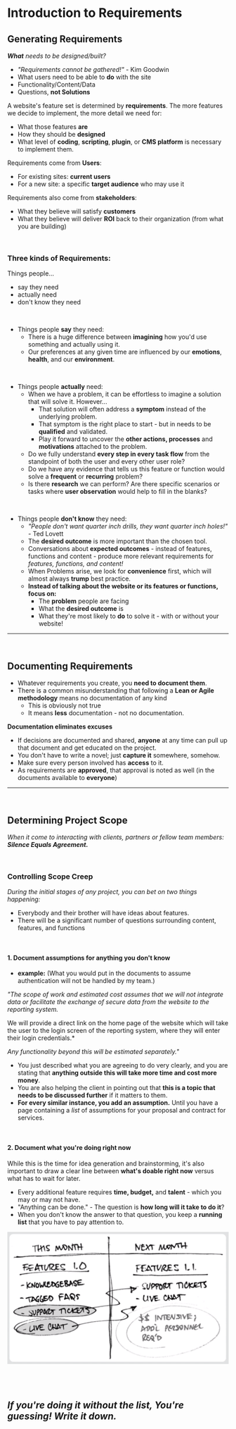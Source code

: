 # Introduction to Requirements

## Generating Requirements

***What** needs to be designed/built?*

- *"Requirements cannot be gathered!"* - Kim Goodwin
- What users need to be able to **do** with the site
- Functionality/Content/Data
- Questions, **not Solutions**

A website's feature set is determined by **requirements**. The more features we decide to implement, the more detail we need for:
- What those features **are**
- How they should be **designed**
- What level of **coding**, **scripting**, **plugin**, or **CMS platform** is necessary to implement them.

Requirements come from **Users**:
- For existing sites: **current users**
- For a new site: a specific **target audience** who may use it

Requirements also come from **stakeholders**:
- What they believe will satisfy **customers**
- What they believe will deliver **ROI** back to their organization (from what you are building)

<br />

### **Three kinds of Requirements:**

Things people...
- say they need
- actually need
- don't know they need

<br />

- Things people **say** they need:
  - There is a huge difference between **imagining** how you'd use something and actually using it.
  - Our preferences at any given time are influenced by our **emotions**, **health**, and our **environment**.

<br />

- Things people **actually** need:
  - When we have a problem, it can be effortless to imagine a solution that will solve it. However...
    - That solution will often address a **symptom** instead of the underlying problem.
    - That symptom is the right place to start - but in needs to be **qualified** and validated.
    - Play it forward to uncover the **other actions, processes** and **motivations** attached to the problem.
  - Do we fully understand **every step in every task flow** from the standpoint of both the user and every other user role?
  - Do we have any evidence that tells us this feature or function would solve a **frequent** or **recurring** problem?
  - Is there **research** we can perform? Are there specific scenarios or tasks where **user observation** would help to fill in the blanks?

<br />

- Things people **don't know** they need:
  - *"People don't want quarter inch drills, they want quarter inch holes!"* - Ted Lovett
  - The **desired outcome** is more important than the chosen tool.
  - Conversations about **expected outcomes** - instead of features, functions and content - produce more relevant requirements for *features, functions, and content!*
  - When Problems arise, we look for **convenience** first, which will almost always **trump** best practice.
  - **Instead of talking about the website or its features or functions, focus on:**
    - The **problem** people are facing
    - What the **desired outcome** is
    - What they're most likely to **do** to solve it - with or without your website!

---

<br />

## Documenting Requirements

- Whatever requirements you create, you **need to document them**.
- There is a common misunderstanding that following a **Lean or Agile methodology** means no documentation of any kind
  - This is obviously not true
  - It means **less** documentation - not no documentation.

**Documentation eliminates excuses**
- If decisions are documented and shared, **anyone** at any time can pull up that document and get educated on the project.
- You don't have to write a novel; just **capture it** somewhere, somehow.
- Make sure every person involved has **access** to it.
- As requirements are **approved**, that approval is noted as well (in the documents available to **everyone**)

---

<br />

## Determining Project Scope

*When it come to interacting with clients, partners or fellow team members: **Silence Equals Agreement.***

<br />

### Controlling Scope Creep

*During the initial stages of any project, you can bet on two things happening:*
  - Everybody and their brother will have ideas about features.
  - There will be a significant number of questions surrounding content, features, and functions

<br />

#### **1. Document assumptions for anything you don't know**

- **example:** (What you would put in the documents to assume authentication will not be handled by my team.)

*"The scope of work and estimated cost assumes that we will not integrate data or facilitate the exchange of secure data from the website to the reporting system.*
    
We will provide a direct link on the home page of the website which will take the user to the login screen of the reporting system, where they will enter their login credentials.*

*Any functionality beyond this will be estimated separately."*

- You just described what you are agreeing to do very clearly, and you are stating that **anything outside this will take more time and cost more money**.
- You are also helping the client in pointing out that **this is a topic that needs to be discussed further** if it matters to them.
- **For every similar instance, you add an assumption.** Until you have a page containing a *list* of assumptions for your proposal and contract for services.

<br />

#### **2. Document what you're doing right now**
While this is the time for idea generation and brainstorming, it's also important to draw a clear line between **what's doable right now** versus what has to wait for later.
- Every additional feature requires **time, budget,** and **talent** - which you may or may not have.
- "Anything can be done." - The question is **how long will it take to do it**?
- When you don't know the answer to that question, you keep a **running list** that you have to pay attention to.

![Documenting doable now vs waiting](./images/03%20-%20Notes%20-%20DeterminingProjectScope.png)

<br />

<br />

## *If you're doing it without the list, **You're guessing!** Write it down.*